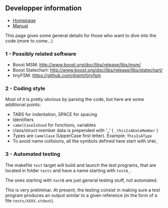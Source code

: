 ## Developper information

- [Homepage](https://github.com/skramm/spaghetti)
- [Manual](spaghetti_manual.md)

This page gives some general details for those who want to dive into the code
(more to come...)

### 1 - Possibly related software

 - Boost MSM: http://www.boost.org/doc/libs/release/libs/msm/
 - Boost Statechart: http://www.boost.org/doc/libs/release/libs/statechart/
 - tinyFSM: https://github.com/digint/tinyfsm


### 2 - Coding style

Most of it is pretty obvious by parsing the code, but here are some additional points:

- TABS for indentation, SPACE for spacing
- Identifiers
 - `camelCaseIsUsed` for functions, variables
 - class/struct member data is prepended with '_' ( `_thisIsADataMember` )
 - Types are `CamelCase` (UpperCase first letter). Example: `ThisIsAType`
 - To avoid name collisions, all the symbols defined here start with `SPAG_`

### 3 - Automated testing

The makefile `test` target will build and launch the test programs, that are located in folder `tests` and have a name starting with `testA_`.

The ones starting with `testB` are just general testing stuff, not automated.

This is very preliminar.
At present, the testing consist in making sure a test program produces an output similar to a given reference
(in the form of a file `tests/XXXX.stdout`).

